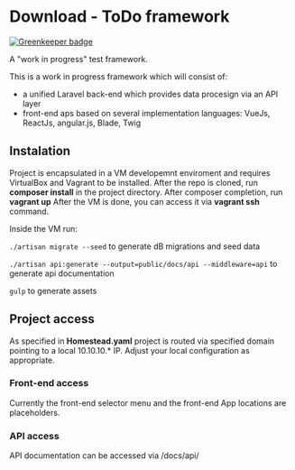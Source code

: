 # Download - ToDo framework

[![Greenkeeper badge](https://badges.greenkeeper.io/matijaboban/download-todo.svg)](https://greenkeeper.io/)

A "work in progress" test framework.


This is a work in progress framework which will consist of:

 - a unified Laravel back-end which provides data procesign via an API layer
 - front-end aps based on several implementation languages: VueJs, ReactJs, angular.js, Blade, Twig

## Instalation
 Project is encapsulated in a VM developemnt enviroment and requires VirtualBox and Vagrant to be installed. 
 After the repo is cloned, run **composer install** in the project directory. After composer completion, run **vagrant up**
 After the VM is done, you can access it via **vagrant ssh** command.
 
 Inside the VM run:
 
 ``./artisan migrate --seed``
 to generate dB migrations and seed data
 
 
 ``./artisan api:generate --output=public/docs/api --middleware=api`` to generate api documentation
 
  ``gulp`` to generate assets
 
 
## Project access
As specified in **Homestead.yaml** project is routed via specified domain pointing to a local 10.10.10.* IP. 
Adjust your local configuration as appropriate.

### Front-end access
Currently the front-end selector menu and the front-end App locations are placeholders.

### API access
API documentation can be accessed via /docs/api/
